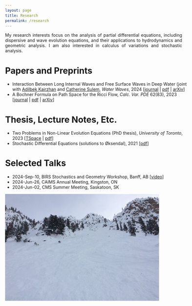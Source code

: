 ```yaml
---
layout: page
title: Research
permalink: /research
---
```


<div style="text-align: justify; width:115%;">
My research interests focus on the analysis of partial differential equations, including dispersive and wave evolution equations, and their applications to hydrodynamics and geometric analysis. I am also interested in calculus of variations and stochastic analysis.
</div>

Papers and Preprints
======

<ul style='width: 115%;'>
  <li> Interaction Between Long Internal Waves and Free Surface Waves in Deep Water (joint with 
    <a href="https://sites.google.com/view/akairzhan/">Adilbek Kairzhan</a> and <a href="https://www.math.toronto.edu/sulem/">Catherine Sulem</a>, <i>Water Waves</i>, 2024 
    [<a href="https://doi.org/10.1007/s42286-024-00102-5">journal</a> | <a href="/assets/2407.21396v1.pdf">pdf</a> | <a href="https://arxiv.org/abs/2407.21396/">arXiv</a>] </li>
  <li> A Bochner Formula on Path Space for the Ricci Flow, <i>Calc. Var. PDE</i> 62(83), 2023 
    [<a href="https://doi.org/10.1007/s00526-022-02420-3">journal</a> | <a href="/assets/1909.04193.pdf">pdf</a> | <a href="https://arxiv.org/abs/1909.04193">arXiv</a>] </li>
</ul>

Thesis, Lecture Notes, Etc.
======

<ul style='width: 115%;'>
  <li> Two Problems in Non-Linear Evolution Equations (PhD thesis), <i>University of Toronto</i>, 2023 
    [<a href="https://hdl.handle.net/1807/129956/">TSpace</a> | <a href="/assets/Kennedy_Christopher_Pearce_Andrew_202311_PhD_thesis.pdf">pdf</a>] </li>
  <li> Stochastic Differential Equations (solutions to Øksendal), 2021 
    [<a href="/assets/Solutions_to_Oksendal.pdf">pdf</a>] </li>
</ul>

Selected Talks
======

<ul style='width: 115%;'>
  <li> 2024-Sep-10, BIRS Stochastics and Geometry Workshop, Banff, AB [<a href="https://www.birs.ca/events/2024/5-day-workshops/24w5314/videos/watch/202409101650-Kennedy.html">video</a>] </li>
  <li> 2024-Jun-26, CAIMS Annual Meeting, Kingston, ON </li>
  <li> 2024-Jun-02, CMS Summer Meeting, Saskatoon, SK </li>
</ul>

![](assets/img/KHMR_Terminator.jpg)
